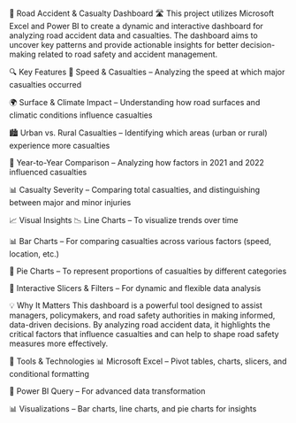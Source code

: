 🚗 Road Accident & Casualty Dashboard 🛣️
This project utilizes Microsoft Excel and Power BI to create a dynamic and interactive dashboard for analyzing road accident data and casualties. The dashboard aims to uncover key patterns and provide actionable insights for better decision-making related to road safety and accident management.

🔍 Key Features
🚦 Speed & Casualties – Analyzing the speed at which major casualties occurred

🌍 Surface & Climate Impact – Understanding how road surfaces and climatic conditions influence casualties

🏙️ Urban vs. Rural Casualties – Identifying which areas (urban or rural) experience more casualties

🔄 Year-to-Year Comparison – Analyzing how factors in 2021 and 2022 influenced casualties

📊 Casualty Severity – Comparing total casualties, and distinguishing between major and minor injuries

📈 Visual Insights
📉 Line Charts – To visualize trends over time

📊 Bar Charts – For comparing casualties across various factors (speed, location, etc.)

🍰 Pie Charts – To represent proportions of casualties by different categories

🔄 Interactive Slicers & Filters – For dynamic and flexible data analysis

💡 Why It Matters
This dashboard is a powerful tool designed to assist managers, policymakers, and road safety authorities in making informed, data-driven decisions. By analyzing road accident data, it highlights the critical factors that influence casualties and can help to shape road safety measures more effectively.

🧰 Tools & Technologies
📊 Microsoft Excel – Pivot tables, charts, slicers, and conditional formatting

🔄 Power BI Query – For advanced data transformation

📊 Visualizations – Bar charts, line charts, and pie charts for insights


